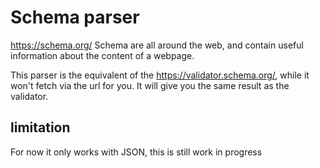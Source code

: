 # Schema parser
https://schema.org/
Schema are all around the web, and contain useful information about the content of a webpage.

This parser is the equivalent of the https://validator.schema.org/, while it won't fetch via the url for you.
It will give you the same result as the validator.

## limitation
For now it only works with JSON, this is still work in progress
